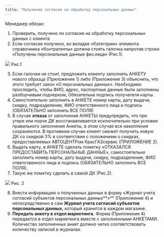 ```yaml
---
title: "Получение согласия на обработку персональных данных"
---
```


Менеджер обязан:

1. Проверить, получено ли согласие на обработку персональных данных с клиента
2. Если согласие получено, во вкладке «Категории» элемента справочника «Контрагенты» должна стоять галочка напротив строки «Получены персональные данные физ.лица» (Рис.1).

![](lu902410d1h_tmp_f57502a315c778dc.png)
Рис.1

3. Если галочки не стоит, предложить клиенту заполнить АНКЕТУ нового образца (Приложение 1) либо (Приложение 3) объяснить, что этого требует закон «О персональных данных». Необходимо проследить, чтобы ФИО, адрес, паспортные данные были заполнены разборчивым подчерком, Обязательна подпись получателя карты.
4. Самостоятельно заполнить в АНКЕТЕ номер карты, дату выдачи, скидку, подразделение, ФИО ответственного лица и подпись (ОБЯЗАТЕЛЬНО заполнить ВСЕ ПОЛЯ)
5. В случае **отказа** от заполнения АНКЕТЫ предупредить, что при утере или порче ДК восстанавливается исключительно при условии правильного заполнения Анкеты, в этом случае все накопления сохраняются. В противном случае клиент сможет получить новую ДК со скидкой 3% в соответствии с положением о скидках, предоставляемых АВТОЦЕНТРом КрасГАЗсервис (ПРИЛОЖЕНИЕ 2).
6. Выдать карту, в АНКЕТЕ сделать пометку «ОТКАЗАЛСЯ ПРЕДОСТАВИТЬ ПЕРСОНАЛЬНЫЕ ДАННЫЕ», самостоятельно заполнить номер карты, дату выдачи, скидку, подразделение, ФИО ответственного лица и подпись (ОБЯЗАТЕЛЬНО заполнить ВСЕ ПОЛЯ).
7. Такую же пометку сделать в самой ДК (Рис.2).

![](lu902410d1h_tmp_35b6fb69189c4177.jpg)
Рис. 2

 8. Внести информацию о полученных данных в форму «Журнал учета согласий субъектов персональных данных**»** (Приложение 4) и непосредственно в сам **Журнал учета согласий субъектов персональных данных,** который хранится в каждом магазине.
 9. **Передать анкету в отдел маркетинга.** Форма (Приложение 4) передается в отдел маркетинга вместе с заполненными АНКЕТАМИ. Количество заполненных анкет должно четко соответствовать количеству записей в журналах.